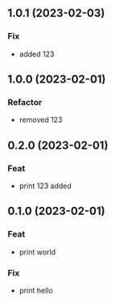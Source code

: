 ## 1.0.1 (2023-02-03)

### Fix

- added 123

## 1.0.0 (2023-02-01)

### Refactor

- removed 123

## 0.2.0 (2023-02-01)

### Feat

- print 123 added

## 0.1.0 (2023-02-01)

### Feat

- print world

### Fix

- print hello
